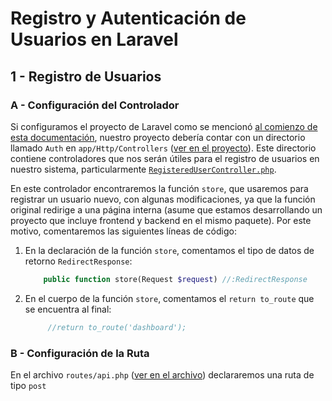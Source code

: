 # Registro y Autenticación de Usuarios en Laravel

## 1 - Registro de Usuarios

### A - Configuración del Controlador

Si configuramos el proyecto de Laravel como se mencionó [al comienzo de esta documentación][l1], nuestro proyecto debería contar con un directorio llamado `Auth` en `app/Http/Controllers` ([ver en el proyecto][l2]).
Este directorio contiene controladores que nos serán útiles para el registro de usuarios en nuestro sistema, particularmente [`RegisteredUserController.php`][l3].

En este controlador encontraremos la función `store`, que usaremos para registrar un usuario nuevo, con algunas modificaciones, ya que la función original redirige a una página interna (asume que estamos desarrollando un proyecto que incluye frontend y backend en el mismo paquete). Por este motivo, comentaremos las siguientes líneas de código:

1. En la declaración de la función `store`, comentamos el tipo de datos de retorno `RedirectResponse`:

    ~~~php
        public function store(Request $request) //:RedirectResponse
    ~~~

2. En el cuerpo de la función `store`, comentamos el `return to_route` que se encuentra al final:

    ~~~php
         //return to_route('dashboard');
    ~~~

### B - Configuración de la Ruta

En el archivo `routes/api.php` ([ver en el archivo][l4]) declararemos una ruta de tipo `post`  


[l1]:README.md
[l2]:../back_notas_2/app/Http/Controllers/Auth/
[l3]:../back_notas_2/app/Http/Controllers/Auth/RegisteredUserController.php
[l4]:../back_notas_2/routes/api.php